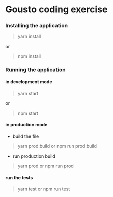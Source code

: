# Gousto coding exercise

### Installing the application
> yarn install

or
> npm install
>
### Running the application
#### in development mode
> yarn start

or
> npm start

#### in production mode
* build the file
> yarn prod:build
or
> npm run prod:build

* run production build
> yarn prod
 or
> npm run prod

#### run the tests
> yarn test
 or
> npm run test

